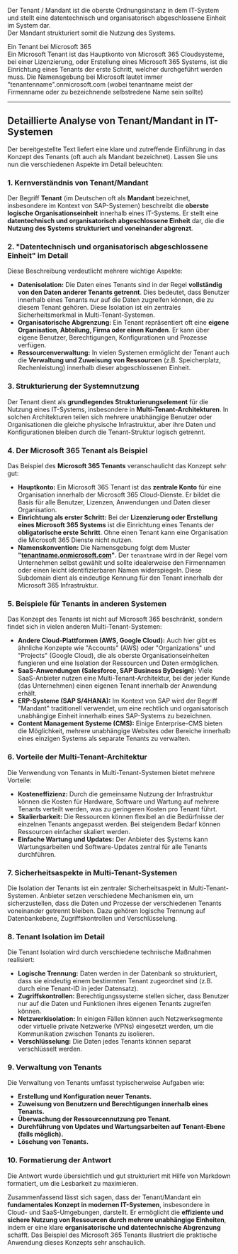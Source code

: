 
Der Tenant / Mandant ist die oberste Ordnungsinstanz in dem IT-System und stellt eine datentechnisch und organisatorisch abgeschlossene Einheit im System dar.  
Der Mandant strukturiert somit die Nutzung des Systems.

Ein Tenant bei Microsoft 365  
Ein Microsoft Tenant ist das Hauptkonto von Microsoft 365 Cloudsysteme, bei einer Lizenzierung, oder Erstellung eines Microsoft 365 Systems, ist die Einrichtung eines Tenants der erste Schritt, welcher durchgeführt werden muss. Die Namensgebung bei Microsoft lautet immer "tenantenname".onmicrosoft.com (wobei tenantname meist der Firmenname oder zu bezeichnende selbstredene Name sein sollte)



---


## Detaillierte Analyse von Tenant/Mandant in IT-Systemen

Der bereitgestellte Text liefert eine klare und zutreffende Einführung in das Konzept des Tenants (oft auch als Mandant bezeichnet). Lassen Sie uns nun die verschiedenen Aspekte im Detail beleuchten:

### 1. Kernverständnis von Tenant/Mandant

Der Begriff **Tenant** (im Deutschen oft als **Mandant** bezeichnet, insbesondere im Kontext von SAP-Systemen) beschreibt die **oberste logische Organisationseinheit** innerhalb eines IT-Systems. Er stellt eine **datentechnisch und organisatorisch abgeschlossene Einheit** dar, die die **Nutzung des Systems strukturiert und voneinander abgrenzt**.

### 2. "Datentechnisch und organisatorisch abgeschlossene Einheit" im Detail

Diese Beschreibung verdeutlicht mehrere wichtige Aspekte:

- **Datenisolation:** Die Daten eines Tenants sind in der Regel **vollständig von den Daten anderer Tenants getrennt**. Dies bedeutet, dass Benutzer innerhalb eines Tenants nur auf die Daten zugreifen können, die zu diesem Tenant gehören. Diese Isolation ist ein zentrales Sicherheitsmerkmal in Multi-Tenant-Systemen.
- **Organisatorische Abgrenzung:** Ein Tenant repräsentiert oft eine **eigene Organisation, Abteilung, Firma oder einen Kunden**. Er kann über eigene Benutzer, Berechtigungen, Konfigurationen und Prozesse verfügen.
- **Ressourcenverwaltung:** In vielen Systemen ermöglicht der Tenant auch die **Verwaltung und Zuweisung von Ressourcen** (z.B. Speicherplatz, Rechenleistung) innerhalb dieser abgeschlossenen Einheit.

### 3. Strukturierung der Systemnutzung

Der Tenant dient als **grundlegendes Strukturierungselement** für die Nutzung eines IT-Systems, insbesondere in **Multi-Tenant-Architekturen**. In solchen Architekturen teilen sich mehrere unabhängige Benutzer oder Organisationen die gleiche physische Infrastruktur, aber ihre Daten und Konfigurationen bleiben durch die Tenant-Struktur logisch getrennt.

### 4. Der Microsoft 365 Tenant als Beispiel

Das Beispiel des **Microsoft 365 Tenants** veranschaulicht das Konzept sehr gut:

- **Hauptkonto:** Ein Microsoft 365 Tenant ist das **zentrale Konto** für eine Organisation innerhalb der Microsoft 365 Cloud-Dienste. Er bildet die Basis für alle Benutzer, Lizenzen, Anwendungen und Daten dieser Organisation.
- **Einrichtung als erster Schritt:** Bei der **Lizenzierung oder Erstellung eines Microsoft 365 Systems** ist die Einrichtung eines Tenants der **obligatorische erste Schritt**. Ohne einen Tenant kann eine Organisation die Microsoft 365 Dienste nicht nutzen.
- **Namenskonvention:** Die Namensgebung folgt dem Muster **"[tenantname.onmicrosoft.com](https://www.google.com/search?q=tenantname.onmicrosoft.com)"**. Der `tenantname` wird in der Regel vom Unternehmen selbst gewählt und sollte idealerweise den Firmennamen oder einen leicht identifizierbaren Namen widerspiegeln. Diese Subdomain dient als eindeutige Kennung für den Tenant innerhalb der Microsoft 365 Infrastruktur.

### 5. Beispiele für Tenants in anderen Systemen

Das Konzept des Tenants ist nicht auf Microsoft 365 beschränkt, sondern findet sich in vielen anderen Multi-Tenant-Systemen:

- **Andere Cloud-Plattformen (AWS, Google Cloud):** Auch hier gibt es ähnliche Konzepte wie "Accounts" (AWS) oder "Organizations" und "Projects" (Google Cloud), die als oberste Organisationseinheiten fungieren und eine Isolation der Ressourcen und Daten ermöglichen.
- **SaaS-Anwendungen (Salesforce, SAP Business ByDesign):** Viele SaaS-Anbieter nutzen eine Multi-Tenant-Architektur, bei der jeder Kunde (das Unternehmen) einen eigenen Tenant innerhalb der Anwendung erhält.
- **ERP-Systeme (SAP S/4HANA):** Im Kontext von SAP wird der Begriff "Mandant" traditionell verwendet, um eine rechtlich und organisatorisch unabhängige Einheit innerhalb eines SAP-Systems zu bezeichnen.
- **Content Management Systeme (CMS):** Einige Enterprise-CMS bieten die Möglichkeit, mehrere unabhängige Websites oder Bereiche innerhalb eines einzigen Systems als separate Tenants zu verwalten.

### 6. Vorteile der Multi-Tenant-Architektur

Die Verwendung von Tenants in Multi-Tenant-Systemen bietet mehrere Vorteile:

- **Kosteneffizienz:** Durch die gemeinsame Nutzung der Infrastruktur können die Kosten für Hardware, Software und Wartung auf mehrere Tenants verteilt werden, was zu geringeren Kosten pro Tenant führt.
- **Skalierbarkeit:** Die Ressourcen können flexibel an die Bedürfnisse der einzelnen Tenants angepasst werden. Bei steigendem Bedarf können Ressourcen einfacher skaliert werden.
- **Einfache Wartung und Updates:** Der Anbieter des Systems kann Wartungsarbeiten und Software-Updates zentral für alle Tenants durchführen.

### 7. Sicherheitsaspekte in Multi-Tenant-Systemen

Die Isolation der Tenants ist ein zentraler Sicherheitsaspekt in Multi-Tenant-Systemen. Anbieter setzen verschiedene Mechanismen ein, um sicherzustellen, dass die Daten und Prozesse der verschiedenen Tenants voneinander getrennt bleiben. Dazu gehören logische Trennung auf Datenbankebene, Zugriffskontrollen und Verschlüsselung.

### 8. Tenant Isolation im Detail

Die Tenant Isolation wird durch verschiedene technische Maßnahmen realisiert:

- **Logische Trennung:** Daten werden in der Datenbank so strukturiert, dass sie eindeutig einem bestimmten Tenant zugeordnet sind (z.B. durch eine Tenant-ID in jeder Datensatz).
- **Zugriffskontrollen:** Berechtigungssysteme stellen sicher, dass Benutzer nur auf die Daten und Funktionen ihres eigenen Tenants zugreifen können.
- **Netzwerkisolation:** In einigen Fällen können auch Netzwerksegmente oder virtuelle private Netzwerke (VPNs) eingesetzt werden, um die Kommunikation zwischen Tenants zu isolieren.
- **Verschlüsselung:** Die Daten jedes Tenants können separat verschlüsselt werden.

### 9. Verwaltung von Tenants

Die Verwaltung von Tenants umfasst typischerweise Aufgaben wie:

- **Erstellung und Konfiguration neuer Tenants.**
- **Zuweisung von Benutzern und Berechtigungen innerhalb eines Tenants.**
- **Überwachung der Ressourcennutzung pro Tenant.**
- **Durchführung von Updates und Wartungsarbeiten auf Tenant-Ebene (falls möglich).**
- **Löschung von Tenants.**

### 10. Formatierung der Antwort

Die Antwort wurde übersichtlich und gut strukturiert mit Hilfe von Markdown formatiert, um die Lesbarkeit zu maximieren.

Zusammenfassend lässt sich sagen, dass der Tenant/Mandant ein **fundamentales Konzept in modernen IT-Systemen**, insbesondere in Cloud- und SaaS-Umgebungen, darstellt. Er ermöglicht die **effiziente und sichere Nutzung von Ressourcen durch mehrere unabhängige Einheiten**, indem er eine klare **organisatorische und datentechnische Abgrenzung** schafft. Das Beispiel des Microsoft 365 Tenants illustriert die praktische Anwendung dieses Konzepts sehr anschaulich.